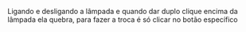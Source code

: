 Ligando e desligando a lâmpada e quando dar duplo clique encima da lâmpada ela quebra, para fazer a troca é só clicar no botão específico
